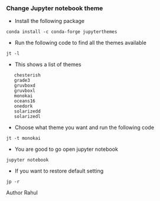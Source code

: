### Change Jupyter notebook theme

* Install the following package

```anaconda prompt
conda install -c conda-forge jupyterthemes
```

* Run the following code to find all the themes available
```anaconda prompt
jt -l
```
* This shows a list of themes
```anaconda prompt
   chesterish
   grade3
   gruvboxd
   gruvboxl
   monokai
   oceans16
   onedork
   solarizedd
   solarizedl
```

* Choose what theme you want and run the following code
```anaconda prompt 
jt -t monokai
```

* You are good to go open jupyter notebook
```anaconda prompt
jupyter notebook
```
* If you want to restore default setting
```anaconda prompt
jp -r 
```

Author 
Rahul 
